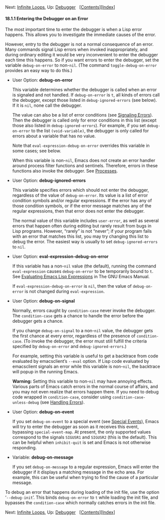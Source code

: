 

Next: [Infinite Loops](Infinite-Loops.html), Up: [Debugger](Debugger.html)   \[[Contents](index.html#SEC_Contents "Table of contents")]\[[Index](Index.html "Index")]

#### 18.1.1 Entering the Debugger on an Error

The most important time to enter the debugger is when a Lisp error happens. This allows you to investigate the immediate causes of the error.

However, entry to the debugger is not a normal consequence of an error. Many commands signal Lisp errors when invoked inappropriately, and during ordinary editing it would be very inconvenient to enter the debugger each time this happens. So if you want errors to enter the debugger, set the variable `debug-on-error` to non-`nil`. (The command `toggle-debug-on-error` provides an easy way to do this.)

*   User Option: **debug-on-error**

    This variable determines whether the debugger is called when an error is signaled and not handled. If `debug-on-error` is `t`, all kinds of errors call the debugger, except those listed in `debug-ignored-errors` (see below). If it is `nil`, none call the debugger.

    The value can also be a list of error conditions (see [Signaling Errors](Signaling-Errors.html)). Then the debugger is called only for error conditions in this list (except those also listed in `debug-ignored-errors`). For example, if you set `debug-on-error` to the list `(void-variable)`, the debugger is only called for errors about a variable that has no value.

    Note that `eval-expression-debug-on-error` overrides this variable in some cases; see below.

    When this variable is non-`nil`, Emacs does not create an error handler around process filter functions and sentinels. Therefore, errors in these functions also invoke the debugger. See [Processes](Processes.html).

<!---->

*   User Option: **debug-ignored-errors**

    This variable specifies errors which should not enter the debugger, regardless of the value of `debug-on-error`. Its value is a list of error condition symbols and/or regular expressions. If the error has any of those condition symbols, or if the error message matches any of the regular expressions, then that error does not enter the debugger.

    The normal value of this variable includes `user-error`, as well as several errors that happen often during editing but rarely result from bugs in Lisp programs. However, “rarely” is not “never”; if your program fails with an error that matches this list, you may try changing this list to debug the error. The easiest way is usually to set `debug-ignored-errors` to `nil`.

<!---->

*   User Option: **eval-expression-debug-on-error**

    If this variable has a non-`nil` value (the default), running the command `eval-expression` causes `debug-on-error` to be temporarily bound to `t`. See [Evaluating Emacs Lisp Expressions](https://www.gnu.org/software/emacs/manual/html_node/emacs/Lisp-Eval.html#Lisp-Eval) in The GNU Emacs Manual.

    If `eval-expression-debug-on-error` is `nil`, then the value of `debug-on-error` is not changed during `eval-expression`.

<!---->

*   User Option: **debug-on-signal**

    Normally, errors caught by `condition-case` never invoke the debugger. The `condition-case` gets a chance to handle the error before the debugger gets a chance.

    If you change `debug-on-signal` to a non-`nil` value, the debugger gets the first chance at every error, regardless of the presence of `condition-case`. (To invoke the debugger, the error must still fulfill the criteria specified by `debug-on-error` and `debug-ignored-errors`.)

    For example, setting this variable is useful to get a backtrace from code evaluated by emacsclient’s `--eval` option. If Lisp code evaluated by emacsclient signals an error while this variable is non-`nil`, the backtrace will popup in the running Emacs.

    **Warning:** Setting this variable to non-`nil` may have annoying effects. Various parts of Emacs catch errors in the normal course of affairs, and you may not even realize that errors happen there. If you need to debug code wrapped in `condition-case`, consider using `condition-case-unless-debug` (see [Handling Errors](Handling-Errors.html)).

<!---->

*   User Option: **debug-on-event**

    If you set `debug-on-event` to a special event (see [Special Events](Special-Events.html)), Emacs will try to enter the debugger as soon as it receives this event, bypassing `special-event-map`. At present, the only supported values correspond to the signals `SIGUSR1` and `SIGUSR2` (this is the default). This can be helpful when `inhibit-quit` is set and Emacs is not otherwise responding.

<!---->

*   Variable: **debug-on-message**

    If you set `debug-on-message` to a regular expression, Emacs will enter the debugger if it displays a matching message in the echo area. For example, this can be useful when trying to find the cause of a particular message.

To debug an error that happens during loading of the init file, use the option ‘`--debug-init`’. This binds `debug-on-error` to `t` while loading the init file, and bypasses the `condition-case` which normally catches errors in the init file.

Next: [Infinite Loops](Infinite-Loops.html), Up: [Debugger](Debugger.html)   \[[Contents](index.html#SEC_Contents "Table of contents")]\[[Index](Index.html "Index")]
